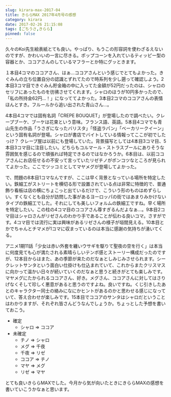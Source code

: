 ```yaml
---
slug: kirara-max-2017-04
title: きららMAX 2017年4月号の感想
category: kirara
date: 2017-02-26 21:15:08
tags: [ごちうさ,きらら]
pinned: false
---
```


久々のKoi先生絵表紙とても良い。やっぱり、もうこの形容詞を使わざるえないのですが、かわいいの一言に尽きる。ポップコーンを入れているティッピー型の容器とか、ココアさんのしているマフラーとか特にグッときます。

１本目4コマのココアさん、はぁ...ココアさんという感じでとてもよかった。きぐみんの立ち位置自分の認識とずれてたので時系列を少し遡って確認しよう。2本目3コマ目できぐみん貯金箱の中に入ってた金額が52円だったのは、シャロのセリフにあったものを彷彿させてくれます。シャロのほうが10円多かったので、「私の所持金62円...！」になっててよかった。3本目2コマのココアさんの表情ほんとすき。フルールから追い出された青山さん...。

4本目4コマでは固有名詞「CREPE BOUQUET」が登場したので調べたい。クレープブーケ、ブーケは花束という意味。フランス語、英語。5本目4コマでも青山先生の作品「うさぎになったバリスタ」「怪盗ラパン」「ベーカリークイーン」という固有名詞が登場。シャロが書店でバイトしている情報ってここが初でしたっけ？ クレープ屋は以前にも登場していた。背景描写としては4本目3コマ目、5本目3コマ目に注目したい。どちらもコルマール・ストラスブールにありそうな雰囲気を感じるので頑張れば特定できるのではなかろうか。6本目は、以前ココアさんにお店任せるの不安って言っていたリゼチノがポンコツなところが見られてよかった。ここでツッコミとしてマヤメグが登場してよかった。

で、問題の8本目1コマなんですが、ここは早く背景となっている場所を特定したい。鉄細工がストリートを横切る形で設置されている点は非常に特徴的で、普通飾り看板は店の横にちょこっと出ているだけで、こういう形のものはめずらしい。すくなくとも自分が訪問した事があるヨーロッパの街ではあまりみかけないタイプの鉄細工でした。それにしても美しいフォルムの鉄細工ですね。早く場所を特定したい。この柱の4コマ目のココアさん尊すぎるんだよなぁ...。9本目2コマ目はシャロさんがリゼさんのわかり手であることが伝わる良いコマ。さすがです。4コマ目では流行に実は興味があるリゼさんの様子が垣間見える。10本目とかでちゃんとチマメが1コマに収まっているのは本当に感謝の気持ちが湧いてくる。

アニメ1期11話「少女は赤い外套を纏いウサギを駆りて聖夜の空を行く」は本当に何度見ても心が満たされる素晴らしいテンポ感とストーリー構成だったのですが、12本目からはまた、あの季節が来たのだなぁとしみじみさせられます。シークレットサンタという面白い仕掛けも仕込まれていて、これからまたクリスマスに向かって温かい日々が続いていくのだなぁと思うと続きがとても楽しみです。マヤメグにたかられるココアさん、好き。メグさん、ココアさんに対してはさりげなくそして珍しく悪意があると思うのですよね。良いですね。くじ引きしたあとのキャラクター同士の絡みになにかヒントがあるのかと思わせる感じになっていて、答え合わせが楽しみです。15本目でココアのサンタはシャロだということはわかりますが、それぞれ皆さんどうなんでしょうか。ちょっとした予想を書いておこう。

* 確定
  * シャロ => ココア
* 未確定
  * チノ => シャロ
  * メグ => 千夜
  * 千夜 => リゼ 
  * ココア => チノ
  * マヤ => メグ
  * リゼ => マヤ


とても良いきららMAXでした。今月から気が向いたときにきららMAXの感想を書いていこうかなぁと思います。

